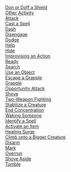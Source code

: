 ﻿[Don or Doff a Shield](./5econtent/actions/donordoffashield.md)
<br>[Other Activity](./5econtent/actions/otheractivity.md)
<br>[Attack](./5econtent/actions/attack.md)
<br>[Cast a Spell](./5econtent/actions/castaspell.md)
<br>[Dash](./5econtent/actions/dash.md)
<br>[Disengage](./5econtent/actions/disengage.md)
<br>[Dodge](./5econtent/actions/dodge.md)
<br>[Help](./5econtent/actions/help.md)
<br>[Hide](./5econtent/actions/hide.md)
<br>[Improvising an Action](./5econtent/actions/improvisinganaction.md)
<br>[Ready](./5econtent/actions/ready.md)
<br>[Search](./5econtent/actions/search.md)
<br>[Use an Object](./5econtent/actions/useanobject.md)
<br>[Escape a Grapple](./5econtent/actions/escapeagrapple.md)
<br>[Grapple](./5econtent/actions/grapple.md)
<br>[Opportunity Attack](./5econtent/actions/opportunityattack.md)
<br>[Shove](./5econtent/actions/shove.md)
<br>[Two-Weapon Fighting](./5econtent/actions/twoweaponfighting.md)
<br>[Stabilize a Creature](./5econtent/actions/stabilizeacreature.md)
<br>[End Concentration](./5econtent/actions/endconcentration.md)
<br>[Waking Someone](./5econtent/actions/wakingsomeone.md)
<br>[Identify a Spell](./5econtent/actions/identifyaspell.md)
<br>[Activate an Item](./5econtent/actions/activateanitem.md)
<br>[Healing Surge](./5econtent/actions/healingsurge.md)
<br>[Climb onto a Bigger Creature](./5econtent/actions/climbontoabiggercreature.md)
<br>[Disarm](./5econtent/actions/disarm.md)
<br>[Mark](./5econtent/actions/mark.md)
<br>[Overrun](./5econtent/actions/overrun.md)
<br>[Shove Aside](./5econtent/actions/shoveaside.md)
<br>[Tumble](./5econtent/actions/tumble.md)
<br>